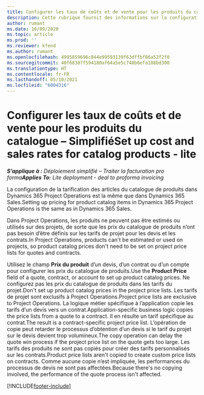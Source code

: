 ```yaml
---
title: Configurer les taux de coûts et de vente pour les produits du catalogue – Simplifié
description: Cette rubrique fournit des informations sur la configuration des taux de coûts et de vente pour les articles d’un catalogue de produits.
author: rumant
ms.date: 10/09/2020
ms.topic: article
ms.prod: ''
ms.reviewer: kfend
ms.author: rumant
ms.openlocfilehash: 4995859696c844e99593139f63dffbf86a52f2f0
ms.sourcegitcommit: 40f68387f594180af64a5e5c748b6efa188bd300
ms.translationtype: HT
ms.contentlocale: fr-FR
ms.lasthandoff: 05/10/2021
ms.locfileid: "6004316"
---
```

# <a name="set-up-cost-and-sales-rates-for-catalog-products---lite"></a><span data-ttu-id="d81e2-103">Configurer les taux de coûts et de vente pour les produits du catalogue – Simplifié</span><span class="sxs-lookup"><span data-stu-id="d81e2-103">Set up cost and sales rates for catalog products - lite</span></span>

<span data-ttu-id="d81e2-104">_**S’applique à :** Déploiement simplifié – Traiter la facturation pro forma_</span><span class="sxs-lookup"><span data-stu-id="d81e2-104">_**Applies To:** Lite deployment - deal to proforma invoicing_</span></span>


<span data-ttu-id="d81e2-105">La configuration de la tarification des articles du catalogue de produits dans Dynamics 365 Project Operations est la même que dans Dynamics 365 Sales.</span><span class="sxs-lookup"><span data-stu-id="d81e2-105">Setting up pricing for product catalog items in Dynamics 365 Project Operations is the same as in Dynamics 365 Sales.</span></span>

<span data-ttu-id="d81e2-106">Dans Project Operations, les produits ne peuvent pas être estimés ou utilisés sur des projets, de sorte que les prix du catalogue de produits n’ont pas besoin d’être définis sur les tarifs de projet pour les devis et les contrats.</span><span class="sxs-lookup"><span data-stu-id="d81e2-106">In Project Operations, products can't be estimated or used on projects, so product catalog prices don't need to be set on project price lists for quotes and contracts.</span></span>

<span data-ttu-id="d81e2-107">Utilisez le champ **Prix du produit** d’un devis, d’un contrat ou d’un compte pour configurer les prix du catalogue de produits.</span><span class="sxs-lookup"><span data-stu-id="d81e2-107">Use the **Product Price** field of a quote, contract, or account to set up product catalog prices.</span></span> <span data-ttu-id="d81e2-108">Ne configurez pas les prix du catalogue de produits dans les tarifs du projet.</span><span class="sxs-lookup"><span data-stu-id="d81e2-108">Don't set up product catalog prices in the project price lists.</span></span> <span data-ttu-id="d81e2-109">Les tarifs de projet sont exclusifs à Project Operations.</span><span class="sxs-lookup"><span data-stu-id="d81e2-109">Project price lists are exclusive to Project Operations.</span></span> <span data-ttu-id="d81e2-110">La logique métier spécifique à l’application copie les tarifs d’un devis vers un contrat.</span><span class="sxs-lookup"><span data-stu-id="d81e2-110">Application-specific business logic copies the price lists from a quote to a contract.</span></span> <span data-ttu-id="d81e2-111">Il en résulte un tarif spécifique au contrat.</span><span class="sxs-lookup"><span data-stu-id="d81e2-111">The result is a contract-specific project price list.</span></span> <span data-ttu-id="d81e2-112">L’opération de copie peut retarder le processus d’obtention d’un devis si le tarif du projet sur le devis devient trop volumineux.</span><span class="sxs-lookup"><span data-stu-id="d81e2-112">The copy operation can delay the quote win process if the project price list on the quote gets too large.</span></span> <span data-ttu-id="d81e2-113">Les tarifs des produits ne sont pas copiés pour créer des tarifs personnalisés sur les contrats.</span><span class="sxs-lookup"><span data-stu-id="d81e2-113">Product price lists aren't copied to create custom price lists on contracts.</span></span> <span data-ttu-id="d81e2-114">Comme aucune copie n’est impliquée, les performances du processus de devis ne sont pas affectées.</span><span class="sxs-lookup"><span data-stu-id="d81e2-114">Because there's no copying involved, the performance of the quote process isn't affected.</span></span>


[!INCLUDE[footer-include](../../includes/footer-banner.md)]